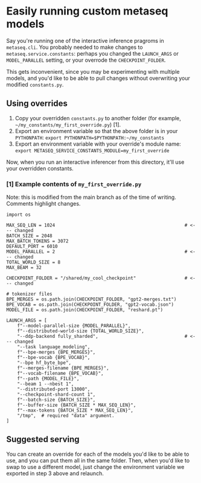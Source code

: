 # Easily running custom metaseq models

Say you're running one of the interactive inference pragroms in `metaseq.cli`.
You probably needed to make changes to `metaseq.service.constants`: perhaps you changed the `LAUNCH_ARGS` or `MODEL_PARALLEL` setting, or your overrode the `CHECKPOINT_FOLDER`.

This gets inconvenient, since you may be experimenting with multiple models, and you'd like to be able to pull changes without overwriting your modified `constants.py`.

## Using overrides

1. Copy your overridden `constants.py` to another folder (for example, `~/my_constants/my_first_override.py`) [1].
2. Export an environment variable so that the above folder is in your `PYTHONPATH`: `export PYTHONPATH=$PYTHONPATH:~/my_constants`
3. Export an environment variable with your override's module name: `export METASEQ_SERVICE_CONSTANTS_MODULE=my_first_override`

Now, when you run an interactive inferencer from this directory, it'll use your overridden constants.

### [1] Example contents of `my_first_override.py`

Note: this is modified from the main branch as of the time of writing.
Comments highlight changes.

```
import os

MAX_SEQ_LEN = 1024                                                # <--- changed
BATCH_SIZE = 2048
MAX_BATCH_TOKENS = 3072
DEFAULT_PORT = 6010
MODEL_PARALLEL = 2                                                # <--- changed
TOTAL_WORLD_SIZE = 8
MAX_BEAM = 32

CHECKPOINT_FOLDER = "/shared/my_cool_checkpoint"                  # <--- changed

# tokenizer files
BPE_MERGES = os.path.join(CHECKPOINT_FOLDER, "gpt2-merges.txt")
BPE_VOCAB = os.path.join(CHECKPOINT_FOLDER, "gpt2-vocab.json")
MODEL_FILE = os.path.join(CHECKPOINT_FOLDER, "reshard.pt")

LAUNCH_ARGS = [
    f"--model-parallel-size {MODEL_PARALLEL}",
    f"--distributed-world-size {TOTAL_WORLD_SIZE}",
    "--ddp-backend fully_sharded",                                # <--- changed
    "--task language_modeling",
    f"--bpe-merges {BPE_MERGES}",
    f"--bpe-vocab {BPE_VOCAB}",
    "--bpe hf_byte_bpe",
    f"--merges-filename {BPE_MERGES}",
    f"--vocab-filename {BPE_VOCAB}",
    f"--path {MODEL_FILE}",
    "--beam 1 --nbest 1",
    "--distributed-port 13000",
    "--checkpoint-shard-count 1",
    f"--batch-size {BATCH_SIZE}",
    f"--buffer-size {BATCH_SIZE * MAX_SEQ_LEN}",
    f"--max-tokens {BATCH_SIZE * MAX_SEQ_LEN}",
    "/tmp",  # required "data" argument.
]
```

## Suggested serving

You can create an override for each of the models you'd like to be able to use, and you can put them all in the same folder.
Then, when you'd like to swap to use a different model, just change the environment variable we exported in step 3 above and relaunch.